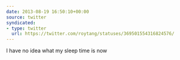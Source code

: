 ```yaml
---
date: 2013-08-19 16:50:10+00:00
source: twitter
syndicated:
- type: twitter
  url: https://twitter.com/roytang/statuses/369501554316824576/
---
```


I have no idea what my sleep time is now